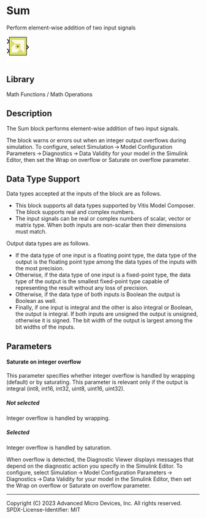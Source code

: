 # Sum

Perform element-wise addition of two input signals

![](./Images/block.png)

## Library

Math Functions / Math Operations

## Description

The Sum block performs element-wise addition of two input signals.

The block warns or errors out when an integer output overflows during
simulation. To configure, select Simulation → Model Configuration
Parameters → Diagnostics → Data Validity for your model in the Simulink
Editor, then set the Wrap on overflow or Saturate on overflow parameter.

## Data Type Support

Data types accepted at the inputs of the block are as follows.

- This block supports all data types supported by Vitis Model Composer.
  The block supports real and complex numbers.
- The input signals can be real or complex numbers of scalar, vector or
  matrix type. When both inputs are non-scalar then their dimensions
  must match.

Output data types are as follows.

- If the data type of one input is a floating point type, the data type
  of the output is the floating point type among the data types of the
  inputs with the most precision.
- Otherwise, if the data type of one input is a fixed-point type, the
  data type of the output is the smallest fixed-point type capable of
  representing the result without any loss of precision.
- Otherwise, if the data type of both inputs is Boolean the output is
  Boolean as well.
- Finally, if one input is integral and the other is also integral or
  Boolean, the output is integral. If both inputs are unsigned the
  output is unsigned, otherwise it is signed. The bit width of the
  output is largest among the bit widths of the inputs.

## Parameters

#### Saturate on integer overflow

This parameter specifies whether integer overflow is handled by wrapping
(default) or by saturating. This parameter is relevant only if the
output is integral (int8, int16, int32, uint8, uint16, uint32).

##### Not selected
Integer overflow is handled by wrapping.

##### Selected
Integer overflow is handled by saturation.

When overflow is detected, the Diagnostic Viewer displays messages that
depend on the diagnostic action you specify in the Simulink Editor. To
configure, select Simulation → Model Configuration
Parameters → Diagnostics → Data Validity for your model in the Simulink
Editor, then set the Wrap on overflow or Saturate on overflow parameter.

--------------
Copyright (C) 2023 Advanced Micro Devices, Inc. All rights reserved.
SPDX-License-Identifier: MIT
